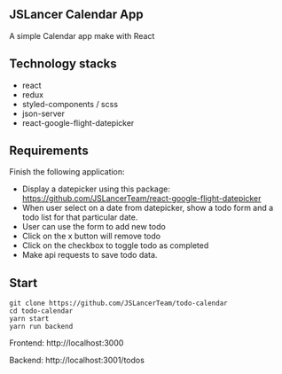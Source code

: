 ## JSLancer Calendar App
A simple Calendar app make with React

## Technology stacks
- react
- redux
- styled-components / scss
- json-server
- react-google-flight-datepicker

## Requirements
Finish the following application:
- Display a datepicker using this package: https://github.com/JSLancerTeam/react-google-flight-datepicker
- When user select on a date from datepicker, show a todo form and a todo list for that particular date.
- User can use the form to add new todo
- Click on the x button will remove todo
- Click on the checkbox to toggle todo as completed
- Make api requests to save todo data.

## Start
```
git clone https://github.com/JSLancerTeam/todo-calendar
cd todo-calendar
yarn start
yarn run backend
```
Frontend: http://localhost:3000

Backend: http://localhost:3001/todos